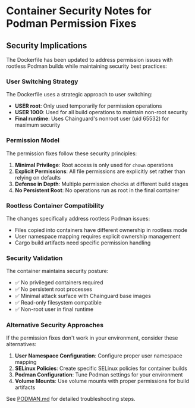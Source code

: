 # Container Security Notes for Podman Permission Fixes

## Security Implications

The Dockerfile has been updated to address permission issues with rootless Podman builds while maintaining security best practices:

### User Switching Strategy

The Dockerfile uses a strategic approach to user switching:
- **USER root**: Only used temporarily for permission operations
- **USER 1000**: Used for all build operations to maintain non-root security
- **Final runtime**: Uses Chainguard's nonroot user (uid 65532) for maximum security

### Permission Model

The permission fixes follow these security principles:

1. **Minimal Privilege**: Root access is only used for `chown` operations
2. **Explicit Permissions**: All file permissions are explicitly set rather than relying on defaults
3. **Defense in Depth**: Multiple permission checks at different build stages
4. **No Persistent Root**: No operations run as root in the final container

### Rootless Container Compatibility

The changes specifically address rootless Podman issues:
- Files copied into containers have different ownership in rootless mode
- User namespace mapping requires explicit ownership management
- Cargo build artifacts need specific permission handling

### Security Validation

The container maintains security posture:
- ✅ No privileged containers required
- ✅ No persistent root processes
- ✅ Minimal attack surface with Chainguard base images
- ✅ Read-only filesystem compatible
- ✅ Non-root user in final runtime

### Alternative Security Approaches

If the permission fixes don't work in your environment, consider these alternatives:

1. **User Namespace Configuration**: Configure proper user namespace mapping
2. **SELinux Policies**: Create specific SELinux policies for container builds
3. **Podman Configuration**: Tune Podman settings for your environment
4. **Volume Mounts**: Use volume mounts with proper permissions for build artifacts

See [PODMAN.md](PODMAN.md) for detailed troubleshooting steps.